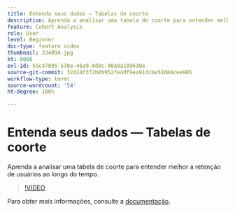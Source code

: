 ```yaml
---
title: Entenda seus dados — Tabelas de coorte
description: Aprenda a analisar uma tabela de coorte para entender melhor a retenção de usuários ao longo do tempo.
feature: Cohort Analysis
role: User
level: Beginner
doc-type: feature video
thumbnail: 334094.jpg
kt: 8060
exl-id: 55c47805-578e-46a9-8d8c-90a9a109630e
source-git-commit: 32424f3f2b05952fe4df9ea91dcbe51684cee905
workflow-type: tm+mt
source-wordcount: '54'
ht-degree: 100%

---
```


# Entenda seus dados — Tabelas de coorte

Aprenda a analisar uma tabela de coorte para entender melhor a retenção de usuários ao longo do tempo.

>[!VIDEO](https://video.tv.adobe.com/v/334094/?quality=12&learn=on)

Para obter mais informações, consulte a [documentação](https://experienceleague.adobe.com/docs/analytics/analyze/analysis-workspace/visualizations/cohort-table/cohort-analysis.html?lang=pt-BR).
